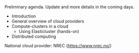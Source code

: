 Preliminary agenda. Update and more details in the coming days.

* Introduction
* General overview of cloud providers
* Compute-clusters in a cloud
   * Using Elasticluster (hands-on)
* Distributed computing 

National cloud provider: NREC (https://www.nrec.no/)

